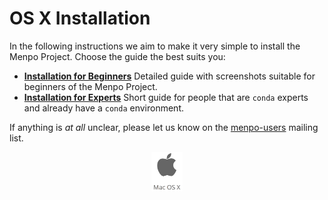 OS X Installation
=================
In the following instructions we aim to make it very simple to install
the Menpo Project. Choose the guide the best suits you:
* [**Installation for Beginners**](beginner.md)
  Detailed guide with screenshots suitable for beginners of the Menpo Project.
* [**Installation for Experts**](expert.md)
  Short guide for people that are `conda` experts and already have a `conda`
  environment.

If anything is *at all* unclear, please let us know on the
[menpo-users](https://groups.google.com/forum/#!forum/menpo-users "menpo-users") mailing list.
<center>
  <img src="images/OSX-Icon.png" alt="OSX Installation" width="10%">
</center>

